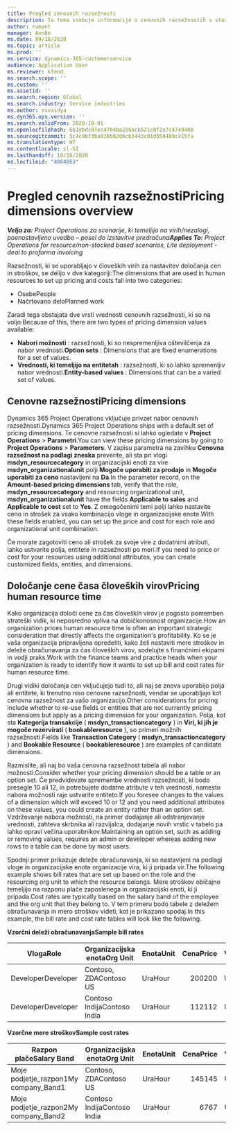 ```yaml
---
title: Pregled cenovnih razsežnosti
description: Ta tema vsebuje informacije o cenovnih razsežnostih v storitvi Dynamics 365 Project Operations.
author: rumant
manager: AnnBe
ms.date: 09/18/2020
ms.topic: article
ms.prod: ''
ms.service: dynamics-365-customerservice
audience: Application User
ms.reviewer: kfend
ms.search.scope: ''
ms.custom: ''
ms.assetid: ''
ms.search.region: Global
ms.search.industry: Service industries
ms.author: suvaidya
ms.dyn365.ops.version: ''
ms.search.validFrom: 2020-10-01
ms.openlocfilehash: 6b1ebdc97ec4704ba256acb521c0f2e7c474940b
ms.sourcegitcommit: 5c4c9bf3ba018562d6cb3443c01d550489c415fa
ms.translationtype: HT
ms.contentlocale: sl-SI
ms.lasthandoff: 10/16/2020
ms.locfileid: "4084863"
---
```

# <a name="pricing-dimensions-overview"></a><span data-ttu-id="b072a-103">Pregled cenovnih razsežnosti</span><span class="sxs-lookup"><span data-stu-id="b072a-103">Pricing dimensions overview</span></span>

<span data-ttu-id="b072a-104">_**Velja za:** Project Operations za scenarije, ki temeljijo na virih/nezalogi, poenostavljeno uvedbo – posel do izstavitve predračuna_</span><span class="sxs-lookup"><span data-stu-id="b072a-104">_**Applies To:** Project Operations for resource/non-stocked based scenarios, Lite deployment - deal to proforma invoicing_</span></span>

<span data-ttu-id="b072a-105">Razsežnosti, ki se uporabljajo v človeških virih za nastavitev določanja cen in stroškov, se delijo v dve kategoriji:</span><span class="sxs-lookup"><span data-stu-id="b072a-105">The dimensions that are used in human resources to set up pricing and costs fall into two categories:</span></span>

- <span data-ttu-id="b072a-106">Osebe</span><span class="sxs-lookup"><span data-stu-id="b072a-106">People</span></span>
- <span data-ttu-id="b072a-107">Načrtovano delo</span><span class="sxs-lookup"><span data-stu-id="b072a-107">Planned work</span></span>

<span data-ttu-id="b072a-108">Zaradi tega obstajata dve vrsti vrednosti cenovnih razsežnosti, ki so na voljo:</span><span class="sxs-lookup"><span data-stu-id="b072a-108">Because of this, there are two types of pricing dimension values available:</span></span>

- <span data-ttu-id="b072a-109">**Nabori možnosti** : razsežnosti, ki so nespremenljiva oštevilčenja za nabor vrednosti.</span><span class="sxs-lookup"><span data-stu-id="b072a-109">**Option sets** : Dimensions that are fixed enumerations for a set of values.</span></span>
- <span data-ttu-id="b072a-110">**Vrednosti, ki temeljijo na entitetah** : razsežnosti, ki so lahko spremenljiv nabor vrednosti.</span><span class="sxs-lookup"><span data-stu-id="b072a-110">**Entity-based values** : Dimensions that can be a varied set of values.</span></span>

## <a name="pricing-dimensions"></a><span data-ttu-id="b072a-111">Cenovne razsežnosti</span><span class="sxs-lookup"><span data-stu-id="b072a-111">Pricing dimensions</span></span>

<span data-ttu-id="b072a-112">Dynamics 365 Project Operations vključuje privzet nabor cenovnih razsežnosti.</span><span class="sxs-lookup"><span data-stu-id="b072a-112">Dynamics 365 Project Operations ships with a default set of pricing dimensions.</span></span> <span data-ttu-id="b072a-113">Te cenovne razsežnosti si lahko ogledate v **Project Operations** > **Parametri**.</span><span class="sxs-lookup"><span data-stu-id="b072a-113">You can view these pricing dimensions by going to **Project Operations** > **Parameters**.</span></span> <span data-ttu-id="b072a-114">V zapisu parametra na zavihku **Cenovna razsežnost na podlagi zneska** preverite, ali sta pri vlogi **msdyn_resourcecategory** in organizacijski enoti za vire **msdyn_organizationalunit** polji **Mogoče uporabiti za prodajo** in **Mogoče uporabiti za ceno** nastavljeni na **Da**.</span><span class="sxs-lookup"><span data-stu-id="b072a-114">In the parameter record, on the **Amount-based pricing dimensions** tab, verify that the role, **msdyn_resourcecategory** and resourcing organizational unit, **msdyn_organizationalunit** have the fields **Applicable to sales** and **Applicable to cost** set to **Yes**.</span></span> <span data-ttu-id="b072a-115">Z omogočenimi temi polji lahko nastavite ceno in strošek za vsako kombinacijo vloge in organizacijske enote.</span><span class="sxs-lookup"><span data-stu-id="b072a-115">With these fields enabled, you can set up the price and cost for each role and organizational unit combination.</span></span>

<span data-ttu-id="b072a-116">Če morate zagotoviti ceno ali strošek za svoje vire z dodatnimi atributi, lahko ustvarite polja, entitete in razsežnosti po meri.</span><span class="sxs-lookup"><span data-stu-id="b072a-116">If you need to price or cost for your resources using additional attributes, you can create customized fields, entities, and dimensions.</span></span>

## <a name="pricing-human-resource-time"></a><span data-ttu-id="b072a-117">Določanje cene časa človeških virov</span><span class="sxs-lookup"><span data-stu-id="b072a-117">Pricing human resource time</span></span>
<span data-ttu-id="b072a-118">Kako organizacija določi cene za čas človeških virov je pogosto pomemben strateški vidik, ki neposredno vpliva na dobičkonosnost organizacije.</span><span class="sxs-lookup"><span data-stu-id="b072a-118">How an organization prices human resource time is often an important strategic consideration that directly affects the organization's profitability.</span></span> <span data-ttu-id="b072a-119">Ko se je vaša organizacija pripravljena opredeliti, kako želi nastaviti mere stroškov in deleže obračunavanja za čas človeških virov, sodelujte s finančnimi ekipami in vodji praks.</span><span class="sxs-lookup"><span data-stu-id="b072a-119">Work with the finance teams and practice heads when your organization is ready to identify how it wants to set up bill and cost rates for human resource time.</span></span>

<span data-ttu-id="b072a-120">Drugi vidiki določanja cen vključujejo tudi to, ali naj se znova uporabijo polja ali entitete, ki trenutno niso cenovne razsežnosti, vendar se uporabljajo kot cenovna razsežnost za vašo organizacijo.</span><span class="sxs-lookup"><span data-stu-id="b072a-120">Other considerations for pricing include whether to re-use fields or entities that are not currently pricing dimensions but apply as a pricing dimension for your organization.</span></span> <span data-ttu-id="b072a-121">Polja, kot sta **Kategorija transakcije** ( **msdyn_transactioncategory** ) in **Viri, ki jih je mogoče rezervirati** ( **bookableresource** ), so primeri možnih razsežnosti.</span><span class="sxs-lookup"><span data-stu-id="b072a-121">Fields like **Transaction Category** ( **msdyn_transactioncategory** ) and **Bookable Resource** ( **bookableresource** ) are examples of candidate dimensions.</span></span> 

<span data-ttu-id="b072a-122">Razmislite, ali naj bo vaša cenovna razsežnost tabela ali nabor možnosti.</span><span class="sxs-lookup"><span data-stu-id="b072a-122">Consider whether your pricing dimension should be a table or an option set.</span></span> <span data-ttu-id="b072a-123">Če predvidevate spremembe vrednosti razsežnosti, ki bodo presegle 10 ali 12, in potrebujete dodatne atribute v teh vrednosti, namesto nabora možnosti raje ustvarite entiteto.</span><span class="sxs-lookup"><span data-stu-id="b072a-123">If you foresee changes to the values of a dimension which will exceed 10 or 12 and you need additional attributes on these values, you could create an entity rather than an option set.</span></span> <span data-ttu-id="b072a-124">Vzdrževanje nabora možnosti, na primer dodajanje ali odstranjevanje vrednosti, zahteva skrbnika ali razvijalca, dodajanje novih vrstic v tabelo pa lahko opravi večina uporabnikov.</span><span class="sxs-lookup"><span data-stu-id="b072a-124">Maintaining an option set, such as adding or removing values, requires an admin or developer whereas adding new rows to a table can be done by most users.</span></span>

<span data-ttu-id="b072a-125">Spodnji primer prikazuje deleže obračunavanja, ki so nastavljeni na podlagi vloge in organizacijske enote organizacije vira, ki ji pripada vir.</span><span class="sxs-lookup"><span data-stu-id="b072a-125">The following example shows bill rates that are set up based on the role and the resourcing org unit to which the resource belongs.</span></span> <span data-ttu-id="b072a-126">Mere stroškov običajno temeljijo na razponu plače zaposlenega in organizacijski enoti, ki ji pripada.</span><span class="sxs-lookup"><span data-stu-id="b072a-126">Cost rates are typically based on the salary band of the employee and the org unit that they belong to.</span></span> <span data-ttu-id="b072a-127">V tem primeru bodo tabele z deležem obračunavanja in mero stroškov videti, kot je prikazano spodaj.</span><span class="sxs-lookup"><span data-stu-id="b072a-127">In this example, the bill rate and cost rate tables will look like the following.</span></span>

<span data-ttu-id="b072a-128">**Vzorčni deleži obračunavanja**</span><span class="sxs-lookup"><span data-stu-id="b072a-128">**Sample bill rates**</span></span>

| <span data-ttu-id="b072a-129">Vloga</span><span class="sxs-lookup"><span data-stu-id="b072a-129">Role</span></span>        | <span data-ttu-id="b072a-130">Organizacijska enota</span><span class="sxs-lookup"><span data-stu-id="b072a-130">Org Unit</span></span>    |<span data-ttu-id="b072a-131">Enota</span><span class="sxs-lookup"><span data-stu-id="b072a-131">Unit</span></span>      |<span data-ttu-id="b072a-132">Cena</span><span class="sxs-lookup"><span data-stu-id="b072a-132">Price</span></span>      |<span data-ttu-id="b072a-133">Valuta</span><span class="sxs-lookup"><span data-stu-id="b072a-133">Currency</span></span>  |
| ------------|-------------|----------|----------:|----------|
| <span data-ttu-id="b072a-134">Developer</span><span class="sxs-lookup"><span data-stu-id="b072a-134">Developer</span></span>   | <span data-ttu-id="b072a-135">Contoso, ZDA</span><span class="sxs-lookup"><span data-stu-id="b072a-135">Contoso US</span></span>  |<span data-ttu-id="b072a-136">Ura</span><span class="sxs-lookup"><span data-stu-id="b072a-136">Hour</span></span> | <span data-ttu-id="b072a-137">200</span><span class="sxs-lookup"><span data-stu-id="b072a-137">200</span></span>|<span data-ttu-id="b072a-138">USD</span><span class="sxs-lookup"><span data-stu-id="b072a-138">USD</span></span>     |
| <span data-ttu-id="b072a-139">Developer</span><span class="sxs-lookup"><span data-stu-id="b072a-139">Developer</span></span>   | <span data-ttu-id="b072a-140">Contoso Indija</span><span class="sxs-lookup"><span data-stu-id="b072a-140">Contoso India</span></span> |<span data-ttu-id="b072a-141">Ura</span><span class="sxs-lookup"><span data-stu-id="b072a-141">Hour</span></span>|   <span data-ttu-id="b072a-142">112</span><span class="sxs-lookup"><span data-stu-id="b072a-142">112</span></span>|<span data-ttu-id="b072a-143">USD</span><span class="sxs-lookup"><span data-stu-id="b072a-143">USD</span></span>     |


<span data-ttu-id="b072a-144">**Vzorčne mere stroškov**</span><span class="sxs-lookup"><span data-stu-id="b072a-144">**Sample cost rates**</span></span>

| <span data-ttu-id="b072a-145">Razpon plače</span><span class="sxs-lookup"><span data-stu-id="b072a-145">Salary Band</span></span>     | <span data-ttu-id="b072a-146">Organizacijska enota</span><span class="sxs-lookup"><span data-stu-id="b072a-146">Org Unit</span></span>    |<span data-ttu-id="b072a-147">Enota</span><span class="sxs-lookup"><span data-stu-id="b072a-147">Unit</span></span>      |<span data-ttu-id="b072a-148">Cena</span><span class="sxs-lookup"><span data-stu-id="b072a-148">Price</span></span>      |<span data-ttu-id="b072a-149">Valuta</span><span class="sxs-lookup"><span data-stu-id="b072a-149">Currency</span></span>  |
| ----------------|-------------|----------|----------:|----------|
| <span data-ttu-id="b072a-150">Moje podjetje_razpon1</span><span class="sxs-lookup"><span data-stu-id="b072a-150">My company_Band1</span></span> | <span data-ttu-id="b072a-151">Contoso, ZDA</span><span class="sxs-lookup"><span data-stu-id="b072a-151">Contoso US</span></span>  |<span data-ttu-id="b072a-152">Ura</span><span class="sxs-lookup"><span data-stu-id="b072a-152">Hour</span></span> | <span data-ttu-id="b072a-153">145</span><span class="sxs-lookup"><span data-stu-id="b072a-153">145</span></span>|<span data-ttu-id="b072a-154">USD</span><span class="sxs-lookup"><span data-stu-id="b072a-154">USD</span></span>     |
| <span data-ttu-id="b072a-155">Moje podjetje_razpon2</span><span class="sxs-lookup"><span data-stu-id="b072a-155">My company_Band2</span></span> | <span data-ttu-id="b072a-156">Contoso Indija</span><span class="sxs-lookup"><span data-stu-id="b072a-156">Contoso India</span></span> |<span data-ttu-id="b072a-157">Ura</span><span class="sxs-lookup"><span data-stu-id="b072a-157">Hour</span></span>|   <span data-ttu-id="b072a-158">67</span><span class="sxs-lookup"><span data-stu-id="b072a-158">67</span></span>|<span data-ttu-id="b072a-159">USD</span><span class="sxs-lookup"><span data-stu-id="b072a-159">USD</span></span>     |
